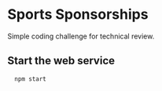 # Sports Sponsorships
Simple coding challenge for technical review.

## Start the web service
```
  npm start
```
